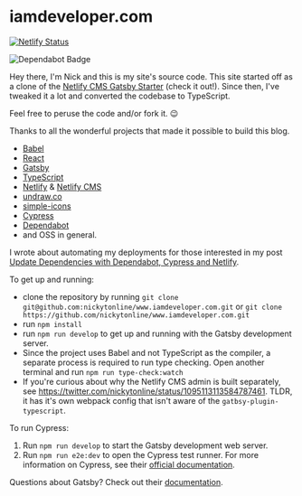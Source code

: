 # iamdeveloper.com

[![Netlify Status](https://api.netlify.com/api/v1/badges/95eaa9e0-a1c1-41d5-8818-a2edbd12e70d/deploy-status)](https://app.netlify.com/sites/romantic-saha-acc18d/deploys)

<img src="https://flat.badgen.net/dependabot/nickytonline/www.iamdeveloper.com?icon=dependabot" alt="Dependabot Badge" />

Hey there, I'm Nick and this is my site's source code. This site started off as a clone of the [Netlify CMS Gatsby Starter](https://github.com/netlify-templates/gatsby-starter-netlify-cms 'Netlify CMS Gatsby Starter') (check it out!). Since then, I've tweaked it a lot and converted the codebase to TypeScript.

Feel free to peruse the code and/or fork it. 😉

Thanks to all the wonderful projects that made it possible to build this blog.

- [Babel](https://babeljs.io 'Babel website')
- [React](https://reactjs.org 'React website')
- [Gatsby](https://gatsbyjs.org 'Gatsby JS website')
- [TypeScript](https://www.typescriptlang.org 'TypeScript website')
- [Netlify](https://www.netlify.com 'Netlify Website') & [Netlify CMS](https://www.netlifycms.org 'Netlify CMS Website')
- [undraw.co](https://undraw.co 'undraw.co website')
- [simple-icons](https://github.com/simple-icons/simple-icons 'simple-icons repository website')
- [Cypress](https://cypress.io 'Cypress website')
- [Dependabot](https://dependabot.com 'Dependabot website')
- and OSS in general.

I wrote about automating my deployments for those interested in my post [Update Dependencies with Dependabot, Cypress and Netlify](https://dev.to/nickytonline/update-dependencies-with-dependabot-cypress-and-netlify-3lkf).

To get up and running:

- clone the repository by running `git clone git@github.com:nickytonline/www.iamdeveloper.com.git` or `git clone https://github.com/nickytonline/www.iamdeveloper.com.git`
- run `npm install`
- run `npm run develop` to get up and running with the Gatsby development server.
- Since the project uses Babel and not TypeScript as the compiler, a separate process is required to run type checking. Open another terminal and run `npm run type-check:watch`
- If you're curious about why the Netlify CMS admin is built separately, see https://twitter.com/nickytonline/status/1095113113584787461. TLDR, it has it's own webpack config that isn't aware of the `gatbsy-plugin-typescript`.


To run Cypress:

1. Run `npm run develop` to start the Gatsby development web server.
2. Run `npm run e2e:dev` to open the Cypress test runner. For more information on Cypress, see their [official documentation](https://docs.cypress.io).

Questions about Gatsby? Check out their [documentation](https://www.gatsbyjs.org/docs).
